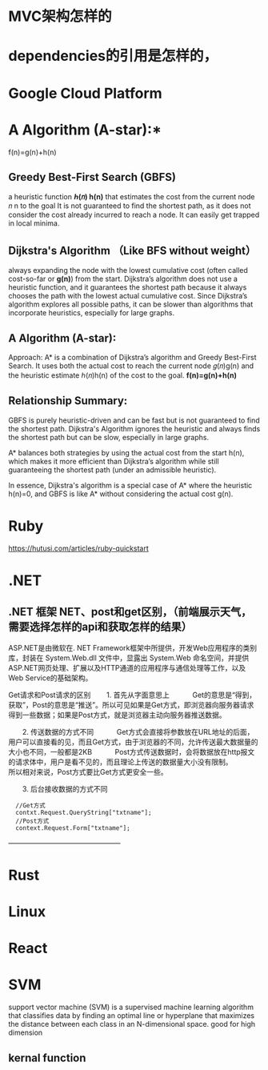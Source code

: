 

# MVC架构怎样的

# dependencies的引用是怎样的，

# Google Cloud Platform


# A Algorithm (A-star):*
f(n)=g(n)+h(n)

## Greedy Best-First Search (GBFS)
a heuristic function **ℎ(𝑛) h(n)** that estimates the cost from the current node 𝑛 n to the goal
It is not guaranteed to find the shortest path, as it does not consider the cost already incurred to reach a node. It can easily get trapped in local minima.

## Dijkstra's Algorithm （Like BFS without weight）
always expanding the node with the lowest cumulative cost (often called cost-so-far or **g(n)**) from the start.
Dijkstra’s algorithm does not use a heuristic function, and it guarantees the shortest path because it always chooses the path with the lowest actual cumulative cost.
Since Dijkstra’s algorithm explores all possible paths, it can be slower than algorithms that incorporate heuristics, especially for large graphs.

## A Algorithm (A-star):
Approach: A* is a combination of Dijkstra’s algorithm and Greedy Best-First Search. It uses both the actual cost to reach the current node 
𝑔(𝑛)g(n) and the heuristic estimate ℎ(𝑛)h(n) of the cost to the goal. 
**f(n)=g(n)+h(n)**


## Relationship Summary:
GBFS is purely heuristic-driven and can be fast but is not guaranteed to find the shortest path.
Dijkstra's Algorithm ignores the heuristic and always finds the shortest path but can be slow, especially in large graphs.

A* balances both strategies by using the actual cost from the start h(n), which makes it more efficient than Dijkstra’s algorithm while still guaranteeing the shortest path (under an admissible heuristic).

In essence, Dijkstra's algorithm is a special case of A* where the heuristic h(n)=0, and GBFS is like A* without considering the actual cost g(n).



# Ruby


https://hutusi.com/articles/ruby-quickstart

# .NET
## .NET 框架 NET、post和get区别，（前端展示天气，需要选择怎样的api和获取怎样的结果）


ASP.NET是由微软在. NET Framework框架中所提供，开发Web应用程序的类别库，封装在 System.Web.dll 文件中，显露出 System.Web 命名空间，并提供ASP.NET网页处理、扩展以及HTTP通道的应用程序与通信处理等工作，以及Web Service的基础架构。


Get请求和Post请求的区别
  1. 首先从字面意思上
   Get的意思是“得到，获取”，Post的意思是“推送”。所以可见如果是Get方式，即浏览器向服务器请求得到一些数据；如果是Post方式，就是浏览器主动向服务器推送数据。

  2. 传送数据的方式不同
   Get方式会直接将参数放在URL地址的后面，用户可以直接看的见，而且Get方式，由于浏览器的不同，允许传送最大数据量的大小也不同，一般都是2KB
   Post方式传送数据时，会将数据放在http报文的请求体中，用户是看不见的，而且理论上传送的数据量大小没有限制。
   所以相对来说，Post方式要比Get方式更安全一些。

  3. 后台接收数据的方式不同

      //Get方式
      contxt.Request.QueryString["txtname"];
      //Post方式
      context.Request.Form["txtname"];
————————————————






# Rust

# Linux


# React


# SVM 
 support vector machine (SVM) is a supervised machine learning algorithm that classifies data by finding an optimal line or hyperplane that maximizes the distance between each class in an N-dimensional space.
 good for high dimension

 ## kernal function

